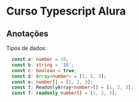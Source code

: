 # Curso Typescript Alura

## Anotações

Tipos de dados:

```typescript
  const a: number = 10;
  const b: string = '10';
  const c: boolean = true;
  const d: Array<number> = [1, 2, 3];
  const e: number[] = [1, 2, 3];
  const f: ReadonlyArray<number>[] = [1, 2, 3];
  const f: readonly number[] = [1, 2, 3];
```
